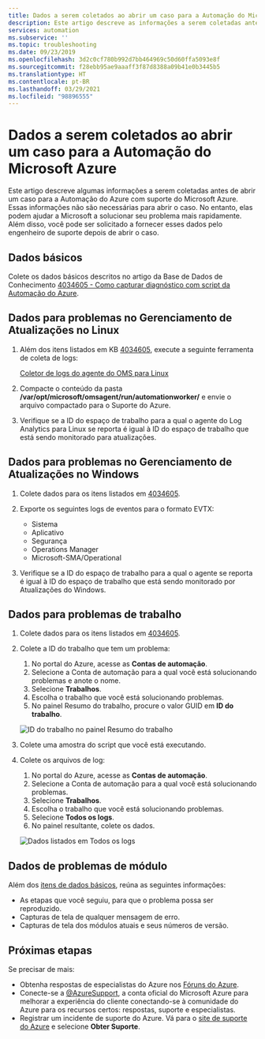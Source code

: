 ```yaml
---
title: Dados a serem coletados ao abrir um caso para a Automação do Microsoft Azure | Microsoft Docs
description: Este artigo descreve as informações a serem coletadas antes de abrir um caso para a Automação do Azure com suporte do Microsoft Azure.
services: automation
ms.subservice: ''
ms.topic: troubleshooting
ms.date: 09/23/2019
ms.openlocfilehash: 3d2c0cf780b992d7bb464969c50d60ffa5093e8f
ms.sourcegitcommit: f28ebb95ae9aaaff3f87d8388a09b41e0b3445b5
ms.translationtype: HT
ms.contentlocale: pt-BR
ms.lasthandoff: 03/29/2021
ms.locfileid: "98896555"
---
```

# <a name="data-to-collect-when-opening-a-case-for-microsoft-azure-automation"></a>Dados a serem coletados ao abrir um caso para a Automação do Microsoft Azure

Este artigo descreve algumas informações a serem coletadas antes de abrir um caso para a Automação do Azure com suporte do Microsoft Azure. Essas informações não são necessárias para abrir o caso. No entanto, elas podem ajudar a Microsoft a solucionar seu problema mais rapidamente. Além disso, você pode ser solicitado a fornecer esses dados pelo engenheiro de suporte depois de abrir o caso.

## <a name="basic-data"></a>Dados básicos

Colete os dados básicos descritos no artigo da Base de Dados de Conhecimento [4034605 - Como capturar diagnóstico com script da Automação do Azure](https://support.microsoft.com/help/4034605/how-to-capture-azure-automation-scripted-diagnostics).

## <a name="data-for-update-management-issues-on-linux"></a>Dados para problemas no Gerenciamento de Atualizações no Linux

1. Além dos itens listados em KB [4034605](https://support.microsoft.com/help/4034605/how-to-capture-azure-automation-scripted-diagnostics), execute a seguinte ferramenta de coleta de logs:

   [Coletor de logs do agente do OMS para Linux](https://github.com/Microsoft/OMS-Agent-for-Linux/blob/master/tools/LogCollector/OMS_Linux_Agent_Log_Collector.md)
 
2. Compacte o conteúdo da pasta **/var/opt/microsoft/omsagent/run/automationworker/** e envie o arquivo compactado para o Suporte do Azure.
 
3. Verifique se a ID do espaço de trabalho para a qual o agente do Log Analytics para Linux se reporta é igual à ID do espaço de trabalho que está sendo monitorado para atualizações.

## <a name="data-for-update-management-issues-on-windows"></a>Dados para problemas no Gerenciamento de Atualizações no Windows

1. Colete dados para os itens listados em [4034605](https://support.microsoft.com/help/4034605/how-to-capture-azure-automation-scripted-diagnostics).

2. Exporte os seguintes logs de eventos para o formato EVTX:

   * Sistema
   * Aplicativo
   * Segurança
   * Operations Manager
   * Microsoft-SMA/Operational

3. Verifique se a ID do espaço de trabalho para a qual o agente se reporta é igual à ID do espaço de trabalho que está sendo monitorado por Atualizações do Windows.

## <a name="data-for-job-issues"></a>Dados para problemas de trabalho

1. Colete dados para os itens listados em [4034605](https://support.microsoft.com/help/4034605/how-to-capture-azure-automation-scripted-diagnostics).

2. Colete a ID do trabalho que tem um problema:

   1. No portal do Azure, acesse as **Contas de automação**.
   2. Selecione a Conta de automação para a qual você está solucionando problemas e anote o nome.
   3. Selecione **Trabalhos**.
   4. Escolha o trabalho que você está solucionando problemas.
   5. No painel Resumo do trabalho, procure o valor GUID em **ID do trabalho**.

   ![ID do trabalho no painel Resumo do trabalho](media/collect-data-microsoft-azure-automation-case/job-summary-job-id.png)

3. Colete uma amostra do script que você está executando.

4. Colete os arquivos de log:

   1. No portal do Azure, acesse as **Contas de automação**.
   2. Selecione a Conta de automação para a qual você está solucionando problemas.
   3. Selecione **Trabalhos**.
   4. Escolha o trabalho que você está solucionando problemas.
   5. Selecione **Todos os logs**.
   6. No painel resultante, colete os dados.

   ![Dados listados em Todos os logs](media/collect-data-microsoft-azure-automation-case/all-logs-data.png)

## <a name="data-for-module-issues"></a>Dados de problemas de módulo

Além dos [itens de dados básicos](#basic-data), reúna as seguintes informações:

* As etapas que você seguiu, para que o problema possa ser reproduzido.
* Capturas de tela de qualquer mensagem de erro.
* Capturas de tela dos módulos atuais e seus números de versão.

## <a name="next-steps"></a>Próximas etapas

Se precisar de mais:

* Obtenha respostas de especialistas do Azure nos [Fóruns do Azure](https://azure.microsoft.com/support/forums/).
* Conecte-se a [@AzureSupport](https://twitter.com/azuresupport), a conta oficial do Microsoft Azure para melhorar a experiência do cliente conectando-se à comunidade do Azure para os recursos certos: respostas, suporte e especialistas.
* Registrar um incidente de suporte do Azure. Vá para o [site de suporte do Azure](https://azure.microsoft.com/support/options/) e selecione **Obter Suporte**.
